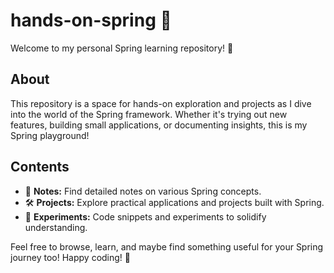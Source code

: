 # hands-on-spring 🌿

Welcome to my personal Spring learning repository! 🌟

## About
This repository is a space for hands-on exploration and projects as I dive into the world of the Spring framework. Whether it's trying out new features, building small applications, or documenting insights, this is my Spring playground! 

## Contents
- 📖 **Notes:** Find detailed notes on various Spring concepts.
- 🛠️ **Projects:** Explore practical applications and projects built with Spring.
- 🧪 **Experiments:** Code snippets and experiments to solidify understanding.

Feel free to browse, learn, and maybe find something useful for your Spring journey too! Happy coding! 🎉
